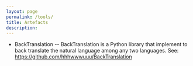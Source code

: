 ```yaml
---
layout: page
permalink: /tools/
title: Artefacts
description: 
---
```


- BackTranslation -- BackTranslation is a Python library that implement to back translate the natural language among any two languages.
See: https://github.com/hhhwwwuuu/BackTranslation


